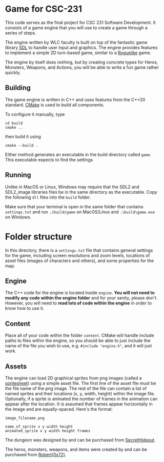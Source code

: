 # Game for CSC-231
This code serves as the final project for CSC 231 Software
Development. It consists of a game engine that you will use to create
a game through a series of steps.

The engine written by WLC faculty is built on top of the fantastic
game library [SDL](https://www.libsdl.org/) to handle user input and
graphics. The engine provides features to implement a simple 2D
turn-based game, similar to a
[Roguelike](https://en.wikipedia.org/wiki/Roguelike) game.

The engine by itself does nothing, but by creating concrete types for
Heros, Monsters, Weapons, and Actions, you will be able to write a fun
game rather quickly.


## Building
The game engine is written in C++ and uses features from the C++20
standard. [CMake](https://cmake.org/) is used to build all components.

To configure it manually, type

```
cd build
cmake ..
```
then build it using
```
cmake --build .
```

Either method generates an executable in the build directory called
`game`. This executable expects to find the settings

## Running
Unlike in MacOS or Linux, Windows may require that the SDL2 and
SDL2_image libraries files be in the same directory as the
executable. Copy the following `dll` files into the `build` folder.

Make sure that your terminal is open in the same folder that contains
`settings.txt` and run `./build/game` on MacOS/Linux and
`.\build\game.exe` on Windows.


# Folder structure
In this directory, there is a `settings.txt` file that contains
general settings for the game, including screen resolutions and zoom
levels, locations of asset files (images of characters and others),
and some properties for the map.

## Engine
The C++ code for the engine is located inside `engine`. **You
will not need to modify any code within the engine folder** and for
your sanity, please don't.  However, you will need to **read lots of
code within the engine** in order to know how to use it.


## Content
Place all of your code within the folder `content`. CMake will handle
include paths to files within the engine, so you should be able to
just include the name of the file you wish to use, e.g. `#include
"engine.h"`, and it will just work.

## Assets
The engine can load 2D graphical sprites from png images (called a
[spritesheet](https://en.wikipedia.org/wiki/Texture_atlas)) using a
simple asset file. The first line of the asset file must be the file
name of the png image.  The rest of the file can contain a list of
named sprites and their locations (x, y, width, height) within the
image file. Optionally, if a sprite is animated the number of frames
in the animation can appear after the location. It is assumed that
frames appear horizontally in the image and are equally-spaced. Here's
the format:

```
image_filename.png

name_of_sprite x y width height
animated_sprite x y width height frames
```

The dungeon was designed by and can be purchased from
[SecretHideout](https://secrethideout.itch.io/rogue-dungeon-tileset-16x16).

The heros, monsters, weapons, and items were created by and can be
purchased from [Robert(0x72)](https://0x72.itch.io/dungeontileset-ii).

